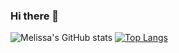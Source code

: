 ### Hi there 👋
![Melissa's GitHub stats](https://github-readme-stats.vercel.app/api?username=misn0147&theme=gotham&show_icons=true)
[![Top Langs](https://github-readme-stats.vercel.app/api/top-langs/?username=misn0147)](https://github.com/misn0147/github-readme-stats)

<!--
**misn0147/misn0147** is a ✨ _special_ ✨ repository because its `README.md` (this file) appears on your GitHub profile.

Here are some ideas to get you started:

- 🔭 I’m currently working on ...
- 🌱 I’m currently learning ...
- 👯 I’m looking to collaborate on ...
- 🤔 I’m looking for help with ...
- 💬 Ask me about ...
- 📫 How to reach me: ...
- 😄 Pronouns: ...
- ⚡ Fun fact: ...
-->
